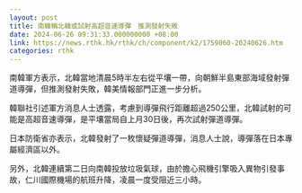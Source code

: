 ```yaml
---
layout: post
title: 南韓稱北韓或試射高超音速導彈　推測發射失敗
date: 2024-06-26 09:31:33.000000000 +08:00
link: https://news.rthk.hk/rthk/ch/component/k2/1759060-20240626.htm
categories: rthk
---
```


南韓軍方表示，北韓當地清晨5時半左右從平壤一帶，向朝鮮半島東部海域發射彈道導彈，但推測發射失敗，韓美情報部門正進一步分析。

韓聯社引述軍方消息人士透露，考慮到導彈飛行距離超過250公里，北韓試射的可能是高超音速導彈，是平壤當局自上月30日後，再次試射彈道導彈。

日本防衛省亦表示，北韓發射了一枚懷疑彈道導彈，消息人士說，導彈落在日本專屬經濟區以外。

另外，北韓連續第二日向南韓投放垃圾氣球，由於擔心飛機引擎吸入異物引發事故，仁川國際機場的航班升降，凌晨一度受阻近三小時。
